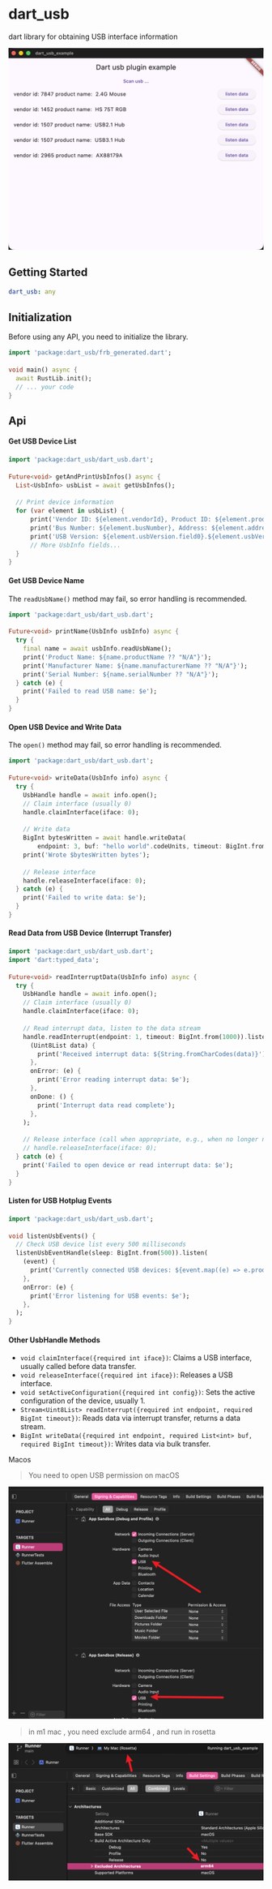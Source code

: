 # dart_usb

dart library for obtaining USB interface information


![./images/Snipaste_2025-07-18_10-32-05.png](./images/Snipaste_2025-07-18_10-32-05.png)


## Getting Started

```yaml
dart_usb: any
```

## Initialization

Before using any API, you need to initialize the library.

```dart
import 'package:dart_usb/frb_generated.dart';

void main() async {
  await RustLib.init();
  // ... your code
}
```

## Api


#### Get USB Device List

```dart
import 'package:dart_usb/dart_usb.dart';

Future<void> getAndPrintUsbInfos() async {
  List<UsbInfo> usbList = await getUsbInfos();

  // Print device information
  for (var element in usbList) {
      print('Vendor ID: ${element.vendorId}, Product ID: ${element.productId}');
      print('Bus Number: ${element.busNumber}, Address: ${element.address}');
      print('USB Version: ${element.usbVersion.field0}.${element.usbVersion.field1}.${element.usbVersion.field2}');
      // More UsbInfo fields...
  }
}
```

#### Get USB Device Name

The `readUsbName()` method may fail, so error handling is recommended.

```dart
import 'package:dart_usb/dart_usb.dart';

Future<void> printName(UsbInfo usbInfo) async {
  try {
    final name = await usbInfo.readUsbName();
    print('Product Name: ${name.productName ?? "N/A"}');
    print('Manufacturer Name: ${name.manufacturerName ?? "N/A"}');
    print('Serial Number: ${name.serialNumber ?? "N/A"}');
  } catch (e) {
    print('Failed to read USB name: $e');
  }
}
```

#### Open USB Device and Write Data

The `open()` method may fail, so error handling is recommended.

```dart
import 'package:dart_usb/dart_usb.dart';

Future<void> writeData(UsbInfo info) async {
  try {
    UsbHandle handle = await info.open();
    // Claim interface (usually 0)
    handle.claimInterface(iface: 0);

    // Write data
    BigInt bytesWritten = await handle.writeData(
        endpoint: 3, buf: "hello world".codeUnits, timeout: BigInt.from(1000));
    print('Wrote $bytesWritten bytes');

    // Release interface
    handle.releaseInterface(iface: 0);
  } catch (e) {
    print('Failed to write data: $e');
  }
}
```

#### Read Data from USB Device (Interrupt Transfer)

```dart
import 'package:dart_usb/dart_usb.dart';
import 'dart:typed_data';

Future<void> readInterruptData(UsbInfo info) async {
  try {
    UsbHandle handle = await info.open();
    // Claim interface (usually 0)
    handle.claimInterface(iface: 0);

    // Read interrupt data, listen to the data stream
    handle.readInterrupt(endpoint: 1, timeout: BigInt.from(1000)).listen(
      (Uint8List data) {
        print('Received interrupt data: ${String.fromCharCodes(data)}');
      },
      onError: (e) {
        print('Error reading interrupt data: $e');
      },
      onDone: () {
        print('Interrupt data read complete');
      },
    );

    // Release interface (call when appropriate, e.g., when no longer needed to listen)
    // handle.releaseInterface(iface: 0);
  } catch (e) {
    print('Failed to open device or read interrupt data: $e');
  }
}
```

#### Listen for USB Hotplug Events

```dart
import 'package:dart_usb/dart_usb.dart';

void listenUsbEvents() {
  // Check USB device list every 500 milliseconds
  listenUsbEventHandle(sleep: BigInt.from(500)).listen(
    (event) {
      print('Currently connected USB devices: ${event.map((e) => e.productId).join(', ')}');
    },
    onError: (e) {
      print('Error listening for USB events: $e');
    },
  );
}
```

#### Other UsbHandle Methods

- `void claimInterface({required int iface})`: Claims a USB interface, usually called before data transfer.
- `void releaseInterface({required int iface})`: Releases a USB interface.
- `void setActiveConfiguration({required int config})`: Sets the active configuration of the device, usually 1.
- `Stream<Uint8List> readInterrupt({required int endpoint, required BigInt timeout})`: Reads data via interrupt transfer, returns a data stream.
- `BigInt writeData({required int endpoint, required List<int> buf, required BigInt timeout})`: Writes data via bulk transfer.



Macos 

> You need to open USB permission on macOS

![macos](./images/macos.png)


> in m1 mac , you need exclude arm64 , and run in rosetta

![macos02](./images/mac02.png)
